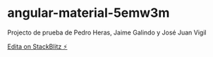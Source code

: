 # angular-material-5emw3m
Projecto de prueba de Pedro Heras, Jaime Galindo y José Juan Vigil

[Edita on StackBlitz ⚡️](https://stackblitz.com/edit/angular-material-5emw3m)
